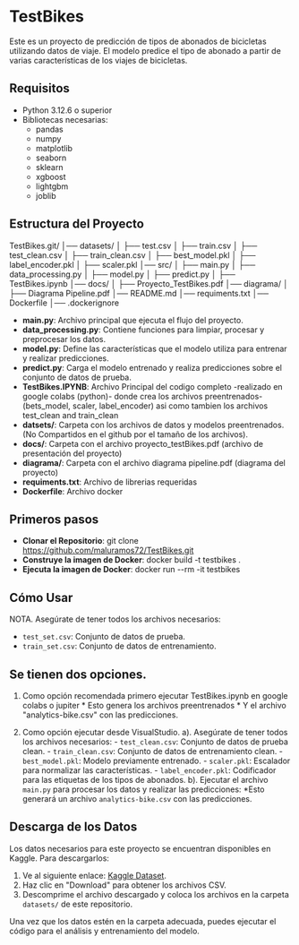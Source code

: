 # TestBikes

Este es un proyecto de predicción de tipos de abonados de bicicletas utilizando datos de viaje. 
El modelo predice el tipo de abonado a partir de varias características de los viajes de bicicletas.

## Requisitos

- Python 3.12.6 o superior
- Bibliotecas necesarias:
  - pandas
  - numpy
  - matplotlib
  - seaborn
  - sklearn
  - xgboost
  - lightgbm
  - joblib

## Estructura del Proyecto

TestBikes.git/
│── datasets/
│   ├── test.csv
│   ├── train.csv
│   ├── test_clean.csv
│   ├── train_clean.csv
│   ├── best_model.pkl
│   ├── label_encoder.pkl
│   ├── scaler.pkl
│── src/
│   ├── main.py
│   ├── data_processing.py
│   ├── model.py
│   ├── predict.py
│   ├── TestBikes.ipynb
│── docs/
│   ├── Proyecto_TestBikes.pdf
│── diagrama/
│   ├── Diagrama Pipeline.pdf
│── README.md
│── requiments.txt
│── Dockerfile
│── .dockerignore


- **main.py**: Archivo principal que ejecuta el flujo del proyecto.
- **data_processing.py**: Contiene funciones para limpiar, procesar y preprocesar los datos.
- **model.py**: Define las características que el modelo utiliza para entrenar y realizar predicciones.
- **predict.py**: Carga el modelo entrenado y realiza predicciones sobre el conjunto de datos de prueba.
- **TestBikes.IPYNB**: Archivo Principal del codigo completo -realizado en google colabs (python)- donde crea los archivos preentrenados- (bets_model, scaler, label_encoder) asi como tambien los archivos test_clean and train_clean
- **datsets/**: Carpeta con los archivos de datos y modelos preentrenados. (No Compartidos en el github por el tamaño de los archivos).
- **docs/**: Carpeta con el archivo proyecto_testBikes.pdf (archivo de presentación del proyecto)
- **diagrama/**: Carpeta con el archivo diagrama pipeline.pdf (diagrama del proyecto)
- **requiments.txt**: Archivo de librerias requeridas
- **Dockerfile**: Archivo docker

## Primeros pasos

- **Clonar el Repositorio**: git clone https://github.com/maluramos72/TestBikes.git
- **Construye la imagen de Docker**: docker build -t testbikes .
- **Ejecuta la imagen de Docker**: docker run --rm -it testbikes

## Cómo Usar

NOTA. Asegúrate de tener todos los archivos necesarios:
   - `test_set.csv`: Conjunto de datos de prueba.
   - `train_set.csv`: Conjunto de datos de entrenamiento.
     
## Se tienen dos opciones.
1. Como opción recomendada primero ejecutar TestBikes.ipynb en google colabs o jupiter
       * Esto genera los archivos preentrenados
       * Y el archivo "analytics-bike.csv" con las predicciones.

2. Como opción ejecutar desde VisualStudio.
    a). Asegúrate de tener todos los archivos necesarios:
         - `test_clean.csv`: Conjunto de datos de prueba clean.
         - `train_clean.csv`: Conjunto de datos de entrenamiento clean.
         - `best_model.pkl`: Modelo previamente entrenado.
         - `scaler.pkl`: Escalador para normalizar las características.
         - `label_encoder.pkl`: Codificador para las etiquetas de los tipos de abonados.
    b). Ejecutar el archivo `main.py` para procesar los datos y realizar las predicciones:
          *Esto generará un archivo `analytics-bike.csv` con las predicciones.

## Descarga de los Datos

Los datos necesarios para este proyecto se encuentran disponibles en Kaggle. Para descargarlos:

1. Ve al siguiente enlace: [Kaggle Dataset](https://www.kaggle.com/t/e82d8dd1223a4a459037106a2acab561).
2. Haz clic en "Download" para obtener los archivos CSV.
3. Descomprime el archivo descargado y coloca los archivos en la carpeta `datasets/` de este repositorio.

Una vez que los datos estén en la carpeta adecuada, puedes ejecutar el código para el análisis y entrenamiento del modelo.


